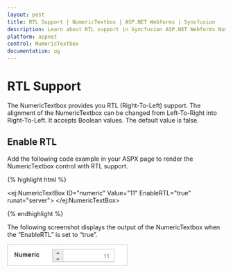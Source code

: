 ```yaml
---
layout: post
title: RTL Support | NumericTextbox | ASP.NET Webforms | Syncfusion
description: Learn about RTL support in Syncfusion ASP.NET Webforms NumericTextbox control and more details.
platform: aspnet
control: NumericTextbox
documentation: ug
---
```


# RTL Support

The NumericTextbox provides you RTL (Right-To-Left) support. The alignment of the NumericTextbox can be changed from Left-To-Right into Right-To-Left. It accepts Boolean values. The default value is false.

## Enable RTL 

Add the following code example in your ASPX page to render the NumericTextbox control with RTL support.

{% highlight html %}

<ej:NumericTextBox ID="numeric" Value="11" EnableRTL="true" runat="server"> </ej:NumericTextBox>





{% endhighlight %}



The following screenshot displays the output of the NumericTextbox when the “EnableRTL” is set to “true”. 

![C:/Users/giftline.jebamani/Desktop/o.png](RTL-Support_images/RTL-Support_img1.png) 






